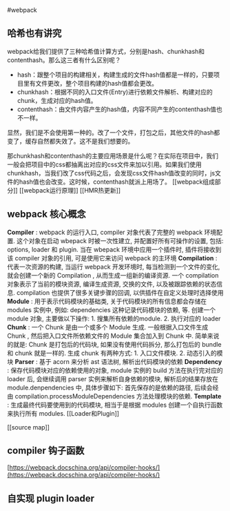 #webpack 
## 哈希也有讲究

webpack给我们提供了三种哈希值计算方式，分别是hash、chunkhash和contenthash。那么这三者有什么区别呢？
-   hash：跟整个项目的构建相关，构建生成的文件hash值都是一样的，只要项目里有文件更改，整个项目构建的hash值都会更改。
-   chunkhash：根据不同的入口文件(Entry)进行依赖文件解析、构建对应的chunk，生成对应的hash值。
-   contenthash：由文件内容产生的hash值，内容不同产生的contenthash值也不一样。

显然，我们是不会使用第一种的。改了一个文件，打包之后，其他文件的hash都变了，缓存自然都失效了。这不是我们想要的。

那chunkhash和contenthash的主要应用场景是什么呢？在实际在项目中，我们一般会把项目中的css都抽离出对应的css文件来加以引用。如果我们使用chunkhash，当我们改了css代码之后，会发现css文件hash值改变的同时，js文件的hash值也会改变。这时候，contenthash就派上用场了。
[[webpack组成部分]]
[[webpack运行原理]]
[[HMR热更新]]
## webpack 核心概念
**Compiler** : webpack 的运行入口, compiler 对象代表了完整的 webpack 环境配置. 这个对象在启动 wbepack 时被一次性建立, 并配置好所有可操作的设置, 包括: options, loader 和 plugin. 当在 wbepack 环境中应用一个插件时, 插件将接收到该 compiler 对象的引用, 可是使用它来访问 webpack 的主环境
**Compilation** : 代表一次资源的构建, 当运行 webpack 开发环境时, 每当检测到一个文件的变化, 就会创建一个新的 Compilation , 从而生成一组新的编译资源. 一个 compilation 对象表示了当前的模块资源, 编译生成资源, 交换的文件, 以及被跟踪依赖的状态信息. compilation 也提供了很多关键步骤的回调, 以供插件在自定义处理时选择使用
**Module** : 用于表示代码模块的基础类, 关于代码模块的所有信息都会存储在 modules 实例中, 例如: dependencies 这种记录代码模块的依赖, 等. 创建一个 module 对象, 主要做以下操作: 1. 搜集所有依赖的module. 2. 执行对应的 loader
**Chunk** : 一个 Chunk 是由一个或多个 Module 生成. 一般根据入口文件生成 Chunk , 然后把入口文件所依赖文件的 Module 集合加入到 Chunk 中. 简单来说的就是: Chunk 是打包后的代码块, 如果没有使用代码拆分, 那么打包后的 bundle 和 chunk 就是一样的. 生成 chunk 有两种方式: 1. 入口文件模块. 2. 动态引入的模块
**Parser** : 基于 acorn 来分析 ast 语法树, 解析出代码模块的依赖
**Dependency** : 保存代码模块对应的依赖使用的对象, module 实例的 build 方法在执行完对应的 loader 后, 会继续调用 parser 实例来解析自身依赖的模块, 解析后的结果存放在 module.denpendencies 中, 具体步骤如下: 首先保存的是依赖的路径, 后续会经由 compilation.processModuleDependencies 方法处理模块的依赖.
**Template** : 生成最终代码要使用到的代码模块, 相当于是根据 modules 创建一个自执行函数来执行所有 modules.
[[Loader和Plugin]]

[[source map]]




## compiler 钩子函数
[https://webpack.docschina.org/api/compiler-hooks/](https://webpack.docschina.org/api/compiler-hooks/)



## 自实现 plugin loader